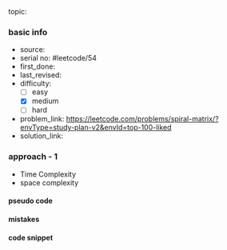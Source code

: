 topic:

### basic info
- source: 
- serial no: #leetcode/54 
- first_done:
- last_revised:
- difficulty:
	- [ ] easy
	- [x] medium
	- [ ] hard
- problem_link: https://leetcode.com/problems/spiral-matrix/?envType=study-plan-v2&envId=top-100-liked
- solution_link:

### approach - 1
- Time Complexity
- space complexity

#### pseudo code

#### mistakes

#### code snippet
```python

```